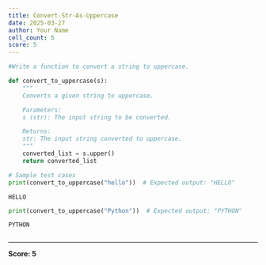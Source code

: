```yaml
---
title: Convert-Str-As-Uppercase
date: 2025-03-27
author: Your Name
cell_count: 5
score: 5
---
```


```python
#Write a function to convert a string to uppercase.
```


```python
def convert_to_uppercase(s):
    """
    Converts a given string to uppercase.

    Parameters:
    s (str): The input string to be converted.

    Returns:
    str: The input string converted to uppercase.
    """
    converted_list = s.upper()
    return converted_list
```


```python
# Sample test cases
print(convert_to_uppercase("hello"))  # Expected output: "HELLO"
```

    HELLO



```python
print(convert_to_uppercase("Python"))  # Expected output: "PYTHON"
```

    PYTHON



```python

```


---
**Score: 5**
